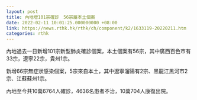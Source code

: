 ```yaml
---
layout: post
title: 內地增101宗確診　56宗屬本土個案
date: 2022-02-11 10:01:25.000000000 +08:00
link: https://news.rthk.hk/rthk/ch/component/k2/1633119-20220211.htm
categories: rthk
---
```


內地過去一日新增101宗新型肺炎確診個案，本土個案有56宗，其中廣西百色市有33宗，遼寧22宗，貴州1宗。

新增66宗無症狀感染個案，5宗來自本土，其中遼寧瀋陽有2宗、黑龍江黑河市2宗、江蘇蘇州1宗。

內地至今共10萬6764人確診，4636名患者不治，10萬704人康復出院。
